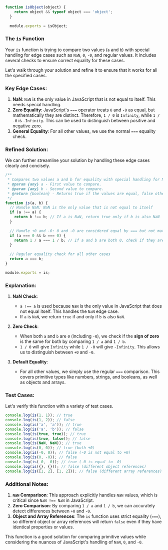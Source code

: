 ```js
function isObject(object) {
    return object && typeof object === 'object';
  }
  
  module.exports = isObject;
```

### **The `is` Function**

Your `is` function is trying to compare two values (`a` and `b`) with special handling for edge cases such as `NaN`, `0`, `-0`, and regular values. It includes several checks to ensure correct equality for these cases.

Let's walk through your solution and refine it to ensure that it works for all the specified cases.

### **Key Edge Cases**:
1. **NaN**: `NaN` is the only value in JavaScript that is not equal to itself. This needs special handling.
2. **Zero Equality**: JavaScript's `===` operator treats `0` and `-0` as equal, but mathematically they are distinct. Therefore, `1 / 0` is `Infinity`, while `1 / -0` is `-Infinity`. This can be used to distinguish between positive and negative zero.
3. **General Equality**: For all other values, we use the normal `===` equality check.

### **Refined Solution**:

We can further streamline your solution by handling these edge cases clearly and concisely.

```javascript
/**
 * Compares two values a and b for equality with special handling for NaN, 0, and -0.
 * @param {any} a - First value to compare.
 * @param {any} b - Second value to compare.
 * @return {boolean} - Returns true if the values are equal, false otherwise.
 */
function is(a, b) {
  // Handle NaN: NaN is the only value that is not equal to itself
  if (a !== a) { 
    return b !== b; // If a is NaN, return true only if b is also NaN
  }
  
  // Handle +0 and -0: 0 and -0 are considered equal by === but not mathematically the same
  if (a === 0 && b === 0) { 
    return 1 / a === 1 / b; // If a and b are both 0, check if they are +0 or -0
  }
  
  // Regular equality check for all other cases
  return a === b;
}

module.exports = is;
```

### **Explanation**:
1. **NaN Check**: 
   - `a !== a` is used because `NaN` is the only value in JavaScript that does not equal itself. This handles the `NaN` edge case.
   - If `a` is `NaN`, we return `true` if and only if `b` is also `NaN`.
  
2. **Zero Check**: 
   - When both `a` and `b` are `0` (including `-0`), we check if the **sign of zero** is the same for both by comparing `1 / a` and `1 / b`. 
   - `1 / 0` will give `Infinity` while `1 / -0` will give `-Infinity`. This allows us to distinguish between `+0` and `-0`.

3. **Default Equality**:
   - For all other values, we simply use the regular `===` comparison. This covers primitive types like numbers, strings, and booleans, as well as objects and arrays.

### **Test Cases**:

Let's verify this function with a variety of test cases.

```javascript
console.log(is(1, 1)); // true
console.log(is(1, 2)); // false
console.log(is('a', 'a')); // true
console.log(is('a', 'b')); // false
console.log(is(true, true)); // true
console.log(is(true, false)); // false
console.log(is(NaN, NaN)); // true
console.log(is(0, 0)); // true (both +0)
console.log(is(-0, 0)); // false (-0 is not equal to +0)
console.log(is(0, -0)); // false
console.log(is(-0, -0)); // true (-0 is equal to -0)
console.log(is({}, {})); // false (different object references)
console.log(is([1, 2], [1, 2])); // false (different array references)
```

### **Additional Notes**:

1. **`NaN` Comparison**: This approach explicitly handles `NaN` values, which is critical since `NaN !== NaN` in JavaScript.
2. **Zero Comparison**: By comparing `1 / a` and `1 / b`, we can accurately detect differences between `+0` and `-0`.
3. **Object and Array References**: The `is` function uses strict equality (`===`), so different object or array references will return `false` even if they have identical properties or values.

This function is a good solution for comparing primitive values while considering the nuances of JavaScript's handling of `NaN`, `0`, and `-0`.